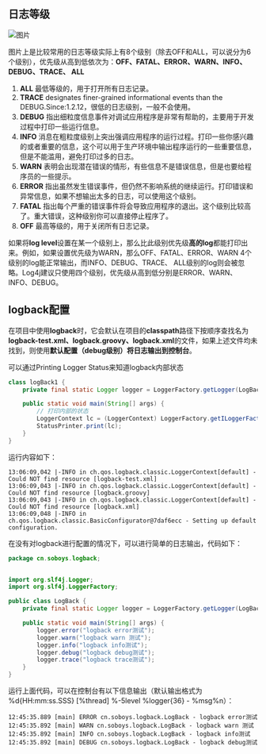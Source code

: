 ## 日志等级
![图片](https://images.soboys.cn/aHR0cDovL2ltZy5ibG9nLmNzZG4ubmV0LzIwMTgwMTE5MDE0NTU1Mjk3.png)

图片上是比较常用的日志等级实际上有8个级别（除去OFF和ALL，可以说分为6个级别），优先级从高到低依次为：**OFF、FATAL、ERROR、WARN、INFO、DEBUG、TRACE、 ALL**
1. **ALL** 最低等级的，用于打开所有日志记录。
2. **TRACE** designates finer-grained informational events than the DEBUG.Since:1.2.12，很低的日志级别，一般不会使用。
3. **DEBUG** 指出细粒度信息事件对调试应用程序是非常有帮助的，主要用于开发过程中打印一些运行信息。
4. **INFO** 消息在粗粒度级别上突出强调应用程序的运行过程。打印一些你感兴趣的或者重要的信息，这个可以用于生产环境中输出程序运行的一些重要信息，但是不能滥用，避免打印过多的日志。
5. **WARN** 表明会出现潜在错误的情形，有些信息不是错误信息，但是也要给程序员的一些提示。
6. **ERROR** 指出虽然发生错误事件，但仍然不影响系统的继续运行。打印错误和异常信息，如果不想输出太多的日志，可以使用这个级别。
7. **FATAL** 指出每个严重的错误事件将会导致应用程序的退出。这个级别比较高了。重大错误，这种级别你可以直接停止程序了。
8. **OFF** 最高等级的，用于关闭所有日志记录。

如果将**log level**设置在某一个级别上，那么比此级别优先级**高的log**都能打印出来。例如，如果设置优先级为WARN，那么OFF、FATAL、ERROR、WARN 4个级别的log能正常输出，而INFO、DEBUG、TRACE、 ALL级别的log则会被忽略。Log4j建议只使用四个级别，优先级从高到低分别是ERROR、WARN、INFO、DEBUG。
## logback配置
在项目中使用**logback**时，它会默认在项目的**classpath**路径下按顺序查找名为**logback-test.xml、logback.groovy、logback.xml**的文件，如果上述文件均未找到，则使用**默认配置（debug级别）将日志输出到控制台**。

可以通过Printing Logger Status来知道logback内部状态

```java
class logBack1 {
    private final static Logger logger = LoggerFactory.getLogger(LogBack.class);

    public static void main(String[] args) {
        // 打印内部的状态
        LoggerContext lc = (LoggerContext) LoggerFactory.getILoggerFactory();
        StatusPrinter.print(lc);
    }
}
```
运行内容如下：
```text
13:06:09,042 |-INFO in ch.qos.logback.classic.LoggerContext[default] - Could NOT find resource [logback-test.xml]
13:06:09,043 |-INFO in ch.qos.logback.classic.LoggerContext[default] - Could NOT find resource [logback.groovy]
13:06:09,043 |-INFO in ch.qos.logback.classic.LoggerContext[default] - Could NOT find resource [logback.xml]
13:06:09,048 |-INFO in ch.qos.logback.classic.BasicConfigurator@7daf6ecc - Setting up default configuration.

```

在没有对logback进行配置的情况下，可以进行简单的日志输出，代码如下：
```java
package cn.soboys.logback;


import org.slf4j.Logger;
import org.slf4j.LoggerFactory;

public class LogBack {
    private final static Logger logger = LoggerFactory.getLogger(LogBack.class);

    public static void main(String[] args) {
        logger.error("logback error测试");
        logger.warn("logback warn 测试");
        logger.info("logback info测试");
        logger.debug("logback debug测试");
        logger.trace("logback trace测试");
    }
}

```
运行上面代码，可以在控制台有以下信息输出（默认输出格式为 %d{HH:mm:ss.SSS} [%thread] %-5level %logger{36} - %msg%n）：
```text
12:45:35.889 [main] ERROR cn.soboys.logback.LogBack - logback error测试
12:45:35.892 [main] WARN cn.soboys.logback.LogBack - logback warn 测试
12:45:35.892 [main] INFO cn.soboys.logback.LogBack - logback info测试
12:45:35.892 [main] DEBUG cn.soboys.logback.LogBack - logback debug测试
```





